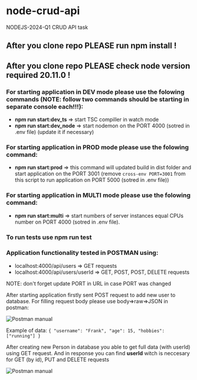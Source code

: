 # node-crud-api
NODEJS-2024-Q1 CRUD API task

## After you clone repo PLEASE run **npm install** !
## After you clone repo PLEASE check node version **required 20.11.0** !

### For starting application in DEV mode please use the folowing commands (NOTE: follow two commands should be starting in separate console each!!!):

- **npm run start:dev_ts** => start TSC compiller in watch mode
- **npm run start:dev_node** => start nodemon on the PORT 4000 (sotred in .env file) (update it if necessary)

### For starting application in PROD mode please use the folowing command:
- **npm run start:prod** => this command will updated build in dist folder and start application on the PORT 3001 (remove `cross-env PORT=3001` from this script to run application on PORT 5000 (sotred in .env file))

### For starting application in MULTI mode please use the folowing command:
- **npm run start:multi** => start numbers of server instances equal CPUs number on PORT 4000 (sotred in .env file).

### To run tests use **npm run test**

### Application functionality tested in POSTMAN using:
- localhost:4000/api/users => GET requests
- localhost:4000/api/users/userId => GET, POST, POST, DELETE requests

NOTE: don't forget update PORT in URL in case PORT was changed

After starting application firstly sent POST request to add new user to database. For filling request body please use body=>raw=>JSON in postman:

![Postman manual](https://user-images.githubusercontent.com/33061150/174450377-ef4b57e6-b701-4b86-a8f4-54a91fef665c.png "Postman manual")

Example of data: 
`{
    "username": "Frank",
    "age": 15,
    "hobbies": ["running"]
}`

After creating new Person in database you able to get full data (with userId) using GET request. And in response you can find **userId** witch is neccesary for GET (by id), PUT and DELETE requests

![Postman manual](https://user-images.githubusercontent.com/33061150/174450628-071dc5e3-f58a-41c1-9579-b8c1cb257437.png "Postman manual")